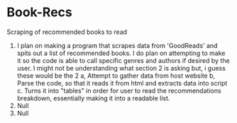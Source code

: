 # Book-Recs
Scraping of recommended books to read
1. I plan on making a program that scrapes data from 'GoodReads' and spits out a list of recommended books. I do plan on attempting to make it so the code is able to call specific genres and authors if desired by the user.
   I might not be understanding what section 2 is asking but, i guess these would be the
2 a, Attempt to gather data from host website
  b, Parse the code, so that it reads it from html and extracts data into script
  c. Turns it into "tables" in order for user to read the recommendations breakdown, essentially making it into a readable list.
3. Null
4. Null
